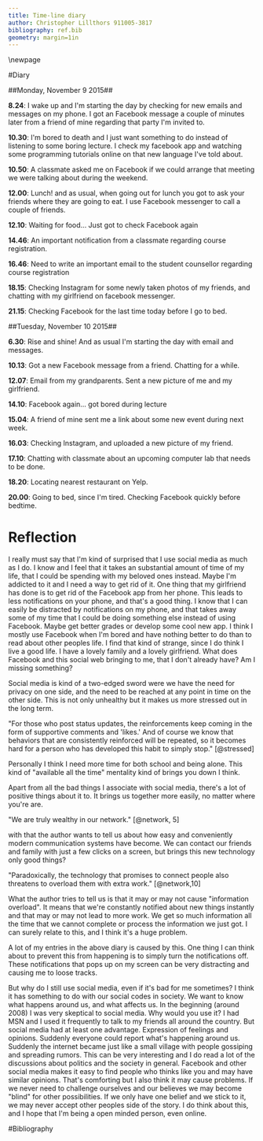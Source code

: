 ```yaml
---
title: Time-line diary
author: Christopher Lillthors 911005-3817
bibliography: ref.bib
geometry: margin=1in
---
```

\newpage

#Diary

##Monday, November 9 2015##

**8.24**:	I wake up and I'm starting the day by checking for new emails and messages on my phone. I got an Facebook message a couple of minutes later from a friend of mine regarding that party I'm invited to.

**10.30**:	I'm bored to death and I just want something to do instead of listening to some boring lecture. I check my facebook app and watching some programming tutorials online on that new language I've told about.

**10.50**:	A classmate asked me on Facebook if we could arrange that meeting we were talking about during the weekend.

**12.00**:	Lunch! and as usual, when going out for lunch you got to ask your friends where they are going to eat. I use Facebook messenger to call a couple of friends.

**12.10**:	Waiting for food... Just got to check Facebook again

**14.46**:	An important notification from a classmate regarding course registration. 

**16.46**:	Need to write an important email to the student counsellor regarding course registration

**18.15**:	Checking Instagram for some newly taken photos of my friends, and chatting with my girlfriend on facebook messenger.

**21.15**:	Checking Facebook for the last time today before I go to bed.


##Tuesday, November 10 2015##

**6.30**:	Rise and shine! And as usual I'm starting the day with email and messages.

**10.13**:	Got a new Facebook message from a friend. Chatting for a while.

**12.07**:	Email from my grandparents. Sent a new picture of me and my girlfriend.

**14.10**:	Facebook again... got bored during lecture

**15.04**:	A friend of mine sent me a link about some new event during next week.

**16.03**:	Checking Instagram, and uploaded a new picture of my friend.

**17.10**: Chatting with classmate about an upcoming computer lab that needs to be done.

**18.20**:	Locating nearest restaurant on Yelp.

**20.00**: Going to bed, since I'm tired. Checking Facebook quickly before bedtime.

#	Reflection

I really must say that I'm kind of surprised that I use social media as much as I do. I know and I feel that it takes an substantial amount of time of my life, that I could be spending with my beloved ones instead. 
Maybe I'm addicted to it and I need a way to get rid of it. One thing that my girlfriend has done is to get rid of the Facebook app from her phone. This leads to less notifications on your phone, and that's a good thing. I know that I can easily be distracted by notifications on my phone, and that takes away some of my time that I could be doing something else instead of using Facebook. Maybe get better grades or develop some cool new app. I think I mostly use Facebook when I'm bored and have nothing better to do than to read about other peoples life.
I find that kind of strange, since I do think I live a good life. I have a lovely family and a lovely girlfriend. What does Facebook and this social web bringing to me, that I don't already have? Am I missing something?

Social media is kind of a two-edged sword were we have the need for privacy on one side, and the need to be reached at any point in time on the other side. This is not only unhealthy but it makes us more stressed out in the long term.
	
"For those who post status updates, the reinforcements keep coming in the form of supportive comments and 'likes.' And of course we know that behaviors that are consistently reinforced will be repeated, so it becomes hard for a person who has developed this habit to simply stop." [@stressed]
	
Personally I think I need more time for both school and being alone. This kind of "available all the time" mentality kind of brings you down I think. 

Apart from all the bad things I associate with social media, there's a lot of positive things about it to. It brings us together more easily, no matter where you're are.

"We are truly wealthy in our network." [@network, 5] 

with that the author wants to tell us about how easy and conveniently modern communication systems have become. We can contact our friends and family with just a few clicks on a screen, but brings this new technology only good things?

"Paradoxically, the technology that promises to connect people also threatens to overload them with extra work." [@network,10]

What the author tries to tell us is that it may or may not cause "information overload". It means that we're constantly notified about new things instantly and that may or may not lead to more work. We get so much information all the time that we cannot complete or process the information we just got.
I can surely relate to this, and I think it's a huge problem.

A lot of my entries in the above diary is caused by this.
One thing I can think about to prevent this from happening is to simply turn the notifications off. These notifications that pops up on my screen can be very distracting and causing me to loose tracks.

But why do I still use social media, even if it's bad for me sometimes? I think it has something to do with our social codes in society. We want to know what happens around us, and what affects us. In the beginning (around 2008) I was very skeptical to social media. Why would you use it? I had MSN and I used it frequently to talk to my friends all around the country. But social media had at least one advantage. Expression of feelings and opinions. Suddenly everyone could report what's happening around us. Suddenly the internet became just like a small village with people gossiping and spreading rumors.
This can be very interesting and I do read a lot of the discussions about politics and the society in general.
Facebook and other social media makes it easy to find people who thinks like you and may have similar opinions. That's comforting but I also think it may cause problems. If we never need to challenge ourselves and our believes we may become "blind" for other possibilities. If we only have one belief and we stick to it, we may never accept other peoples side of the story. I do think about this, and I hope that I'm being a open minded person, even online.

#Bibliography
